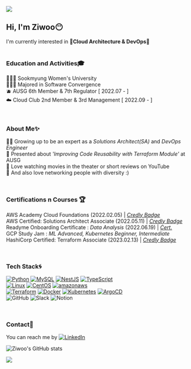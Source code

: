 <img src="https://capsule-render.vercel.app/api?type=waving&color=auto&height=130&section=header" />  

## Hi, I'm Ziwoo😶
I'm currently interested in **🌟Cloud Architecture & DevOps🌟**  
<br>
### Education and Activities🎓
👩🏻‍🎓 Sookmyung Women's University  
👩🏻‍💻 Majored in Software Convergence  
🫐 AUSG 6th Member & 7th Regulator [ 2022.07 - ]  
☁️ Cloud Club 2nd Member & 3rd Management [ 2022.09 - ]

<br>

### About Me✨
👶🏻 Growing up to be an expert as a _Solutions Architect(SA)_ and _DevOps Engineer_   
🎤 Presented about _'Improving Code Reusability with Terraform Module'_ at AUSG   
🎥 Love watching movies in the theater or short reviews on YouTube  
🌝 And also love networking people with diversity :)

<br>

### Certifications n Courses 🏆
AWS Academy Cloud Foundations (2022.02.05) | _[Credly Badge](https://www.credly.com/badges/113c4299-a6d0-489c-8f69-e7ab30d5eed2/public_url)_   
AWS Certified: Solutions Architect Associate (2022.05.11) | _[Credly Badge](https://www.credly.com/badges/af5b9962-94c6-4400-87d3-e76f9fc23492/public_url)_  
Readyme Onboarding Certificate : _Data Analysis_ (2022.06.19) | _[Cert.](https://user-images.githubusercontent.com/70079416/230597980-46737754-b107-4218-a715-49aa19c1137a.jpg)_  
GCP Study Jam : _ML Advanced, Kubernetes Beginner, Intermediate_   
HashiCorp Certified: Terraform Associate (2023.02.13) | _[Credly Badge](https://www.credly.com/badges/0eda154e-bf1c-4645-9f23-64010a11be70/public_url)_    


<br>

### Tech Stack🌀
[![Python](https://img.shields.io/badge/Python-3776AB?style=flat-plastic&logo=Python&logoColor=white)](https://www.python.org/)
[![MySQL](https://img.shields.io/badge/MySQL-4479A1?style=flat-plastic&logo=MYSQL&logoColor=white)](https://www.mysql.com/)
[![NestJS](https://img.shields.io/badge/NestJS-E0234E?style=flat-plastic&logo=NestJS&logoColor=white)](https://nestjs.com/)
[![TypeScript](https://img.shields.io/badge/TypeScript-3178C6?style=flat-plastic&logo=TypeScript&logoColor=white)](https://www.typescriptlang.org/)
<br>
[![Linux](https://img.shields.io/badge/Linux-FCC624?style=flat-plastic&logo=linux&logoColor=black)](https://www.linux.org/)
[![CentOS](https://img.shields.io/badge/CentOS-262577?style=flat-plastic&logo=CentOS&logoColor=white)](https://www.centos.org/)
[![amazonaws](https://img.shields.io/badge/AmazonAWS-232F3E?style=flat-plastic&logo=amazonaws&logoColor=white)](https://aws.amazon.com/ko/)
<br>
[![Terraform](https://img.shields.io/badge/Terraform-7B42BC?style=flat-plastic&logo=terraform&logoColor=white)](https://www.terraform.io/)
[![Docker](https://img.shields.io/badge/Docker-2496ED?style=flat-plastic&logo=docker&logoColor=white)](https://www.docker.com/)
[![Kubernetes](https://img.shields.io/badge/Kubernetes-326CE5?style=flat-plastic&logo=kubernetes&logoColor=white)](https://kubernetes.io/)
[![ArgoCD](https://img.shields.io/badge/ArgoCD-EF7B4D?style=flat-plastic&logo=Argo&logoColor=white)](https://argo-cd.readthedocs.io/en/stable/)
<br>
![GitHub](https://img.shields.io/badge/GitHub-181717?style=flat-plastic&logo=github&logoColor=white)
![Slack](https://img.shields.io/badge/Slack-4A154B?style=flat-plastic&logo=slack&logoColor=white)
![Notion](https://img.shields.io/badge/Notion-000000?style=flat-plastic&logo=notion&logoColor=white)

<br>


### Contact📍
You can reach me by [![LinkedIn](https://img.shields.io/badge/LinkedIn-0A66C2?style=flat-plastic&logo=LinkedIn&logoColor=white)](https://www.linkedin.com/in/zjweong)  

![Ziwoo's GitHub stats](https://github-readme-stats.vercel.app/api?username=ziwooda&show_icons=true&theme=radical)


<img src="https://capsule-render.vercel.app/api?type=waving&color=auto&height=130&section=footer" />  
